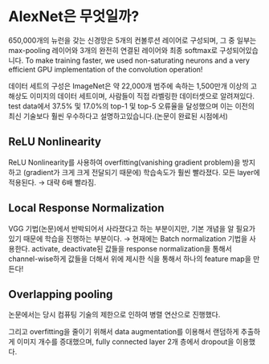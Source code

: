# AlexNet은 무엇일까?

650,000개의 뉴런을 갖는 신경망은 5개의 컨볼루션 레이어로 구성되며, 그 중 일부는 max-pooling 레이어와 3개의 완전히 연결된 레이어와 최종 softmax로 구성되어있습니다.
To make training faster, we used non-saturating neurons and a very efficient GPU implementation of the convolution operation!

데이터 세트의 구성은 ImageNet은 약 22,000개 범주에 속하는 1,500만개 이상의 고해상도 이미지의 데이터 세트이며, 사람들이 직접 라벨링한 데이터셋으로 알려져있다.
test data에서 37.5% 및 17.0%의 top-1 및 top-5 오류율을 달성했으며 이는 이전의 최신 기술보다 훨씬 우수하다고 설명하고있습니다.(논문이 완료된 시점에서)

## ReLU Nonlinearity
ReLU Nonlinearity를 사용하여 overfitting(vanishing gradient problem)을 방지하고 (gradient가 크게 크게 전달되기 때문에) 학습속도가 훨씬 빨라졌다. 모든 layer에 적용된다. 
→ 대략 6배 빨라짐.

## Local Response Normalization
VGG 기법(논문)에서 반박되어서 사라졌다고 하는 부분이지만, 기본 개념을 알 필요가 있기 때문에 학습을 진행하는 부분이다. → 현재에는 Batch normalization 기법을 사용한다.
activate, deactivate된 값들을 response normalization을 통해서 channel-wise하게 값들을 더해서 위에 제시한 식을 통해서 하나의 feature map을 만든다!

## Overlapping pooling
논문에서는 당시 컴퓨팅 기술의 제한으로 인하여 병렬 연산으로 진행했다.

그리고 overfitting을 줄이기 위해서 data augmentation를 이용해서 랜덤하게 추출하게 이미지 개수를 증대했으며, fully connected layer 2개 층에서 dropout을 이용했다.
